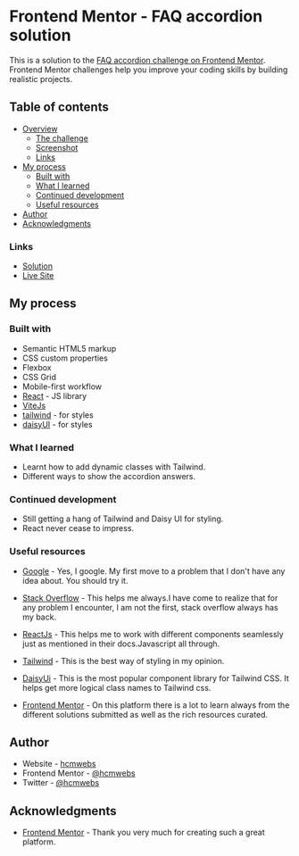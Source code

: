 # Frontend Mentor - FAQ accordion solution

This is a solution to the [FAQ accordion challenge on Frontend Mentor](https://www.frontendmentor.io/challenges/faq-accordion-wyfFdeBwBz). Frontend Mentor challenges help you improve your coding skills by building realistic projects.

## Table of contents

- [Overview](#overview)
  - [The challenge](#the-challenge)
  - [Screenshot](#screenshot)
  - [Links](#links)
- [My process](#my-process)
  - [Built with](#built-with)
  - [What I learned](#what-i-learned)
  - [Continued development](#continued-development)
  - [Useful resources](#useful-resources)
- [Author](#author)
- [Acknowledgments](#acknowledgments)

### Links

- [Solution ](https://your-solution-url.com)
- [Live Site ](https://your-live-site-url.com)

## My process

### Built with

- Semantic HTML5 markup
- CSS custom properties
- Flexbox
- CSS Grid
- Mobile-first workflow
- [React](https://reactjs.org/) - JS library
- [ViteJs](https://vitejs.dev/)
- [tailwind](https://tailwindcss.com/) - for styles
- [daisyUI](https://daisyui.com/) - for styles

### What I learned

- Learnt how to add dynamic classes with Tailwind.
- Different ways to show the accordion answers.

### Continued development

- Still getting a hang of Tailwind and Daisy UI for styling.
- React never cease to impress.

### Useful resources

- [Google](https://www.google.com) - Yes, I google. My first move to a problem that I don't have any idea about. You should try it.

- [Stack Overflow](https://stackoverflow.com/) - This helps me always.I have come to realize that for any problem I encounter, I am not the first, stack overflow always has my back.

- [ReactJs](https://react.dev) - This helps me to work with different components seamlessly just as mentioned in their docs.Javascript all through.

- [Tailwind](https://tailwindcss.com) - This is the best way of styling in my opinion.

- [DaisyUi](https://daisyui.com) - This is the most popular component library for Tailwind CSS. It helps get more logical class names to Tailwind css.

- [Frontend Mentor](https://www.frontendmentor.io/resources) - On this platform there is a lot to learn always from the different solutions submitted as well as the rich resources curated.

## Author

- Website - [hcmwebs](https://www.hcmwebs.com)
- Frontend Mentor - [@hcmwebs](https://www.frontendmentor.io/profile/Hcmwebs)
- Twitter - [@hcmwebs](https://www.twitter.com/hcmwebs)

## Acknowledgments

- [Frontend Mentor](https://www.frontendmentor.io/) - Thank you very much for creating such a great platform.
